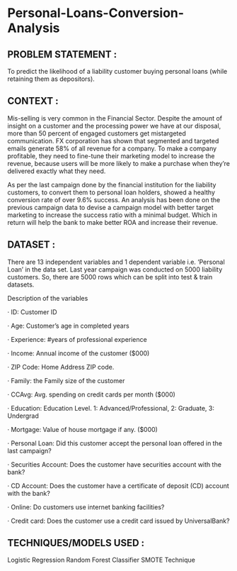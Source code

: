 # Personal-Loans-Conversion-Analysis

## PROBLEM STATEMENT :
To predict the likelihood of a liability customer buying personal loans (while retaining them as depositors).

## CONTEXT :
Mis-selling is very common in the Financial Sector. Despite the amount of insight on a customer and the processing power we have at our disposal, more than 50 percent of engaged customers get mistargeted communication. FX corporation has shown that segmented and targeted emails generate 58% of all revenue for a company. To make a company profitable, they need to fine-tune their marketing model to increase the revenue, because users will be more likely to make a purchase when they’re delivered exactly what they need.

As per the last campaign done by the financial institution for the liability customers, to convert them to personal loan holders, showed a healthy conversion rate of over 9.6% success. An analysis has been done on the previous campaign data to devise a campaign model with better target marketing to increase the success ratio with a minimal budget. Which in return will help the bank to make better ROA and increase their revenue.

## DATASET :
There are 13 independent variables and 1 dependent variable i.e. ‘Personal Loan’ in the data set. Last year campaign was conducted on 5000 liability customers. So, there are 5000 rows which can be split into test & train datasets.

Description of the variables

· ID: Customer ID

· Age: Customer’s age in completed years

· Experience: #years of professional experience

· Income: Annual income of the customer ($000)

· ZIP Code: Home Address ZIP code.

· Family: the Family size of the customer

· CCAvg: Avg. spending on credit cards per month ($000)

· Education: Education Level. 1: Advanced/Professional, 2: Graduate, 3: Undergrad

· Mortgage: Value of house mortgage if any. ($000)

· Personal Loan: Did this customer accept the personal loan offered in the last campaign?

· Securities Account: Does the customer have securities account with the bank?

· CD Account: Does the customer have a certificate of deposit (CD) account with the bank?

· Online: Do customers use internet banking facilities?

· Credit card: Does the customer use a credit card issued by UniversalBank?

## TECHNIQUES/MODELS USED :
Logistic Regression
Random Forest Classifier
SMOTE Technique
